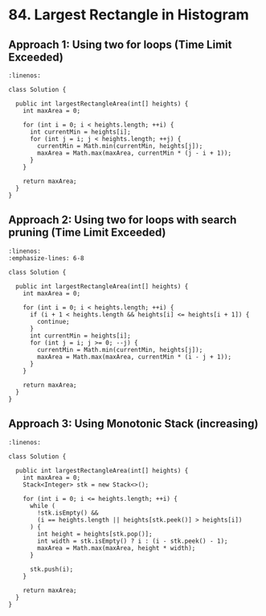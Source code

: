 # 84. Largest Rectangle in Histogram

## Approach 1: Using two for loops (Time Limit Exceeded)

```{code-block} java
:linenos:

class Solution {

  public int largestRectangleArea(int[] heights) {
    int maxArea = 0;

    for (int i = 0; i < heights.length; ++i) {
      int currentMin = heights[i];
      for (int j = i; j < heights.length; ++j) {
        currentMin = Math.min(currentMin, heights[j]);
        maxArea = Math.max(maxArea, currentMin * (j - i + 1));
      }
    }

    return maxArea;
  }
}
```

## Approach 2: Using two for loops with search pruning (Time Limit Exceeded)

```{code-block} java
:linenos:
:emphasize-lines: 6-8

class Solution {

  public int largestRectangleArea(int[] heights) {
    int maxArea = 0;

    for (int i = 0; i < heights.length; ++i) {
      if (i + 1 < heights.length && heights[i] <= heights[i + 1]) {
        continue;
      }
      int currentMin = heights[i];
      for (int j = i; j >= 0; --j) {
        currentMin = Math.min(currentMin, heights[j]);
        maxArea = Math.max(maxArea, currentMin * (i - j + 1));
      }
    }

    return maxArea;
  }
}
```

## Approach 3: Using Monotonic Stack (increasing)

```{code-block} java
:linenos:

class Solution {

  public int largestRectangleArea(int[] heights) {
    int maxArea = 0;
    Stack<Integer> stk = new Stack<>();

    for (int i = 0; i <= heights.length; ++i) {
      while (
        !stk.isEmpty() &&
        (i == heights.length || heights[stk.peek()] > heights[i])
      ) {
        int height = heights[stk.pop()];
        int width = stk.isEmpty() ? i : (i - stk.peek() - 1);
        maxArea = Math.max(maxArea, height * width);
      }

      stk.push(i);
    }

    return maxArea;
  }
}
```
